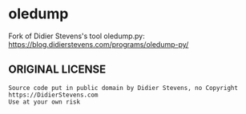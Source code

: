 # oledump
Fork of Didier Stevens's tool oledump.py: https://blog.didierstevens.com/programs/oledump-py/

## ORIGINAL LICENSE
```
Source code put in public domain by Didier Stevens, no Copyright
https://DidierStevens.com
Use at your own risk
```